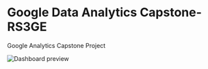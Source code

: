 # Google Data Analytics Capstone-RS3GE
Google Analytics Capstone Project













![Dashboard preview](https://public.tableau.com/static/images/rs/rs3geexpensiveitems/Dashboard1/1.png)
